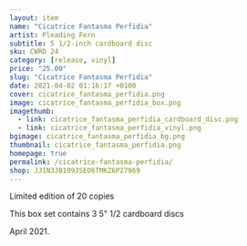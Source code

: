 ```yaml
---
layout: item
name: "Cicatrice Fantasma Perfidia"
artist: Pleading Fern
subtitle: 5 1/2-inch cardboard disc
sku: CWRD 24
category: [release, vinyl]
price: "25.00"
slug: "Cicatrice Fantasma Perfidia"
date: 2021-04-02 01:16:17 +0100
cover: cicatrice_fantasma_perfidia.png
image: cicatrice_fantasma_perfidia_box.png
imagethumb:
  - link: cicatrice_fantasma_perfidia_cardboard_disc.png
  - link: cicatrice_fantasma_perfidia_vinyl.png
bgimage: cicatrice_fantasma_perfidia_bg.png
thumbnail: cicatrice_fantasma_perfidia.png
homepage: true
permalink: /cicatrice-fantasma-perfidia/
shop: JJ1N3JB199JSEO6TMKZ6P27969
---
```


Limited edition of 20 copies

This box set contains 3 5" 1/2 cardboard discs

April  2021.
